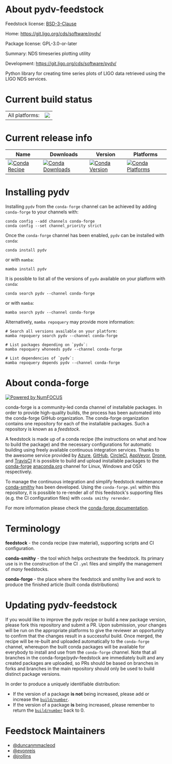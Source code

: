 About pydv-feedstock
====================

Feedstock license: [BSD-3-Clause](https://github.com/conda-forge/pydv-feedstock/blob/main/LICENSE.txt)

Home: https://git.ligo.org/cds/software/pydv/

Package license: GPL-3.0-or-later

Summary: NDS timeseries plotting utility

Development: https://git.ligo.org/cds/software/pydv/

Python library for creating time series plots of LIGO data retrieved
using the LIGO NDS services.


Current build status
====================


<table><tr><td>All platforms:</td>
    <td>
      <a href="https://dev.azure.com/conda-forge/feedstock-builds/_build/latest?definitionId=6687&branchName=main">
        <img src="https://dev.azure.com/conda-forge/feedstock-builds/_apis/build/status/pydv-feedstock?branchName=main">
      </a>
    </td>
  </tr>
</table>

Current release info
====================

| Name | Downloads | Version | Platforms |
| --- | --- | --- | --- |
| [![Conda Recipe](https://img.shields.io/badge/recipe-pydv-green.svg)](https://anaconda.org/conda-forge/pydv) | [![Conda Downloads](https://img.shields.io/conda/dn/conda-forge/pydv.svg)](https://anaconda.org/conda-forge/pydv) | [![Conda Version](https://img.shields.io/conda/vn/conda-forge/pydv.svg)](https://anaconda.org/conda-forge/pydv) | [![Conda Platforms](https://img.shields.io/conda/pn/conda-forge/pydv.svg)](https://anaconda.org/conda-forge/pydv) |

Installing pydv
===============

Installing `pydv` from the `conda-forge` channel can be achieved by adding `conda-forge` to your channels with:

```
conda config --add channels conda-forge
conda config --set channel_priority strict
```

Once the `conda-forge` channel has been enabled, `pydv` can be installed with `conda`:

```
conda install pydv
```

or with `mamba`:

```
mamba install pydv
```

It is possible to list all of the versions of `pydv` available on your platform with `conda`:

```
conda search pydv --channel conda-forge
```

or with `mamba`:

```
mamba search pydv --channel conda-forge
```

Alternatively, `mamba repoquery` may provide more information:

```
# Search all versions available on your platform:
mamba repoquery search pydv --channel conda-forge

# List packages depending on `pydv`:
mamba repoquery whoneeds pydv --channel conda-forge

# List dependencies of `pydv`:
mamba repoquery depends pydv --channel conda-forge
```


About conda-forge
=================

[![Powered by
NumFOCUS](https://img.shields.io/badge/powered%20by-NumFOCUS-orange.svg?style=flat&colorA=E1523D&colorB=007D8A)](https://numfocus.org)

conda-forge is a community-led conda channel of installable packages.
In order to provide high-quality builds, the process has been automated into the
conda-forge GitHub organization. The conda-forge organization contains one repository
for each of the installable packages. Such a repository is known as a *feedstock*.

A feedstock is made up of a conda recipe (the instructions on what and how to build
the package) and the necessary configurations for automatic building using freely
available continuous integration services. Thanks to the awesome service provided by
[Azure](https://azure.microsoft.com/en-us/services/devops/), [GitHub](https://github.com/),
[CircleCI](https://circleci.com/), [AppVeyor](https://www.appveyor.com/),
[Drone](https://cloud.drone.io/welcome), and [TravisCI](https://travis-ci.com/)
it is possible to build and upload installable packages to the
[conda-forge](https://anaconda.org/conda-forge) [anaconda.org](https://anaconda.org/)
channel for Linux, Windows and OSX respectively.

To manage the continuous integration and simplify feedstock maintenance
[conda-smithy](https://github.com/conda-forge/conda-smithy) has been developed.
Using the ``conda-forge.yml`` within this repository, it is possible to re-render all of
this feedstock's supporting files (e.g. the CI configuration files) with ``conda smithy rerender``.

For more information please check the [conda-forge documentation](https://conda-forge.org/docs/).

Terminology
===========

**feedstock** - the conda recipe (raw material), supporting scripts and CI configuration.

**conda-smithy** - the tool which helps orchestrate the feedstock.
                   Its primary use is in the construction of the CI ``.yml`` files
                   and simplify the management of *many* feedstocks.

**conda-forge** - the place where the feedstock and smithy live and work to
                  produce the finished article (built conda distributions)


Updating pydv-feedstock
=======================

If you would like to improve the pydv recipe or build a new
package version, please fork this repository and submit a PR. Upon submission,
your changes will be run on the appropriate platforms to give the reviewer an
opportunity to confirm that the changes result in a successful build. Once
merged, the recipe will be re-built and uploaded automatically to the
`conda-forge` channel, whereupon the built conda packages will be available for
everybody to install and use from the `conda-forge` channel.
Note that all branches in the conda-forge/pydv-feedstock are
immediately built and any created packages are uploaded, so PRs should be based
on branches in forks and branches in the main repository should only be used to
build distinct package versions.

In order to produce a uniquely identifiable distribution:
 * If the version of a package **is not** being increased, please add or increase
   the [``build/number``](https://docs.conda.io/projects/conda-build/en/latest/resources/define-metadata.html#build-number-and-string).
 * If the version of a package **is** being increased, please remember to return
   the [``build/number``](https://docs.conda.io/projects/conda-build/en/latest/resources/define-metadata.html#build-number-and-string)
   back to 0.

Feedstock Maintainers
=====================

* [@duncanmmacleod](https://github.com/duncanmmacleod/)
* [@evonreis](https://github.com/evonreis/)
* [@jrollins](https://github.com/jrollins/)


